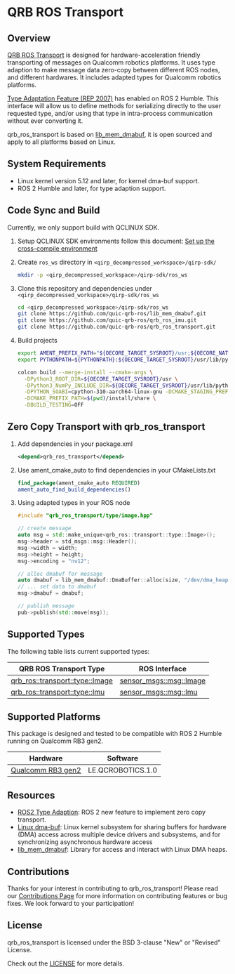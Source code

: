 # QRB ROS Transport

## Overview

[QRB ROS Transport](https://github.com/quic-qrb-ros/qrb_ros_transport) is designed for hardware-acceleration friendly transporting of messages on Qualcomm robotics platforms. It uses type adaption to make message data zero-copy between different ROS nodes, and different hardwares. It includes adapted types for Qualcomm robotics platforms.

[Type Adaptation Feature (REP 2007)](https://ros.org/reps/rep-2007.html) has enabled on ROS 2 Humble. This interface will allow us to define methods for serializing directly to the user requested type, and/or using that type in intra-process communication without ever converting it.

qrb_ros_transport is based on [lib_mem_dmabuf](https://github.com/quic-qrb-ros/lib_mem_dmabuf), it is open sourced and apply to all platforms based on Linux.

## System Requirements

- Linux kernel version 5.12 and later, for kernel dma-buf support.
- ROS 2 Humble and later, for type adaption support.

## Code Sync and Build

Currently, we only support build with QCLINUX SDK.

1. Setup QCLINUX SDK environments follow this document: [Set up the cross-compile environment](https://docs.qualcomm.com/bundle/publicresource/topics/80-65220-2/develop-your-first-application_6.html?product=1601111740013072&facet=Qualcomm%20Intelligent%20Robotics%20(QIRP)%20Product%20SDK&state=releasecandidate)

2. Create `ros_ws` directory in `<qirp_decompressed_workspace>/qirp-sdk/`

     ```bash
     mkdir -p <qirp_decompressed_workspace>/qirp-sdk/ros_ws
     ```

3. Clone this repository and dependencies under `<qirp_decompressed_workspace>/qirp-sdk/ros_ws`

     ```bash
     cd <qirp_decompressed_workspace>/qirp-sdk/ros_ws
     git clone https://github.com/quic-qrb-ros/lib_mem_dmabuf.git
     git clone https://github.com/quic-qrb-ros/qrb_ros_imu.git
     git clone https://github.com/quic-qrb-ros/qrb_ros_transport.git
     ```

4. Build projects

     ```bash
     export AMENT_PREFIX_PATH="${OECORE_TARGET_SYSROOT}/usr;${OECORE_NATIVE_SYSROOT}/usr"
     export PYTHONPATH=${PYTHONPATH}:${OECORE_TARGET_SYSROOT}/usr/lib/python3.10/site-packages
     
     colcon build --merge-install --cmake-args \
       -DPython3_ROOT_DIR=${OECORE_TARGET_SYSROOT}/usr \
       -DPython3_NumPy_INCLUDE_DIR=${OECORE_TARGET_SYSROOT}/usr/lib/python3.10/site-packages/numpy/core/include \
       -DPYTHON_SOABI=cpython-310-aarch64-linux-gnu -DCMAKE_STAGING_PREFIX=$(pwd)/install \
       -DCMAKE_PREFIX_PATH=$(pwd)/install/share \
       -DBUILD_TESTING=OFF
     ```

## Zero Copy Transport with qrb_ros_transport

1. Add dependencies in your package.xml

   ```xml
   <depend>qrb_ros_transport</depend>
   ```
2. Use ament_cmake_auto to find dependencies in your CMakeLists.txt

   ```cmake
   find_package(ament_cmake_auto REQUIRED)
   ament_auto_find_build_dependencies()
   ```
3. Using adapted types in your ROS node

   ```c++
   #include "qrb_ros_transport/type/image.hpp"

   // create message
   auto msg = std::make_unique<qrb_ros::transport::type::Image>();
   msg->header = std_msgs::msg::Header();
   msg->width = width;
   msg->height = height;
   msg->encoding = "nv12";

   // alloc dmabuf for message
   auto dmabuf = lib_mem_dmabuf::DmaBuffer::alloc(size, "/dev/dma_heap/system");
   // ... set data to dmabuf
   msg->dmabuf = dmabuf;

   // publish message
   pub->publish(std::move(msg));
   ```

## Supported Types

The following table lists current supported types:

| QRB ROS Transport Type          | ROS Interface           |
| ------------------------------- | ----------------------- |
| [qrb_ros::transport::type::Image](./include/qrb_ros_transport/type/image.hpp) | [sensor_msgs::msg::Image](https://github.com/ros2/common_interfaces/blob/rolling/sensor_msgs/msg/Image.msg) |
| [qrb_ros::transport::type::Imu](./include/qrb_ros_transport/type/imu.hpp) | [sensor_msgs::msg::Imu](https://github.com/ros2/common_interfaces/blob/rolling/sensor_msgs/msg/Imu.msg) |

## Supported Platforms

This package is designed and tested to be compatible with ROS 2 Humble running on Qualcomm RB3 gen2.

| Hardware                                                     | Software          |
| ------------------------------------------------------------ | ----------------- |
| [Qualcomm RB3 gen2](https://www.qualcomm.com/developer/hardware/rb3-gen-2-development-kit) | LE.QCROBOTICS.1.0 |

## Resources

- [ROS2 Type Adaption](https://ros.org/reps/rep-2007.html): ROS 2 new feature to implement zero copy transport.
- [Linux dma-buf](https://docs.kernel.org/driver-api/dma-buf.html): Linux kernel subsystem for sharing buffers for hardware (DMA) access across multiple device drivers and subsystems, and for synchronizing asynchronous hardware access
- [lib_mem_dmabuf](https://github.com/quic-qrb-ros/lib_mem_dmabuf): Library for access and interact with Linux DMA heaps.

## Contributions

Thanks for your interest in contributing to qrb_ros_transport! Please read our [Contributions Page](CONTRIBUTING.md) for more information on contributing features or bug fixes. We look forward to your participation!

## License

qrb_ros_transport is licensed under the BSD 3-clause "New" or "Revised" License.

Check out the [LICENSE](LICENSE) for more details.
